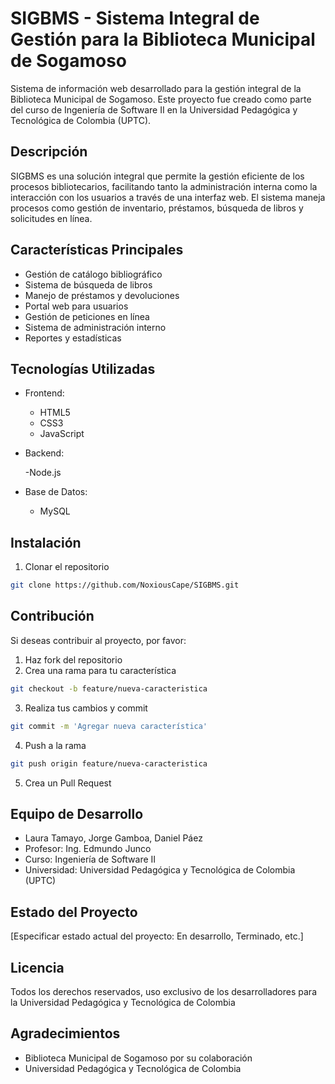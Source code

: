 # SIGBMS - Sistema Integral de Gestión para la Biblioteca Municipal de Sogamoso

Sistema de información web desarrollado para la gestión integral de la Biblioteca Municipal de Sogamoso. Este proyecto fue creado como parte del curso de Ingeniería de Software II en la Universidad Pedagógica y Tecnológica de Colombia (UPTC).

## Descripción

SIGBMS es una solución integral que permite la gestión eficiente de los procesos bibliotecarios, facilitando tanto la administración interna como la interacción con los usuarios a través de una interfaz web. El sistema maneja procesos como gestión de inventario, préstamos, búsqueda de libros y solicitudes en línea.

## Características Principales

- Gestión de catálogo bibliográfico
- Sistema de búsqueda de libros
- Manejo de préstamos y devoluciones
- Portal web para usuarios
- Gestión de peticiones en línea
- Sistema de administración interno
- Reportes y estadísticas

## Tecnologías Utilizadas

- Frontend:
  
  - HTML5
  - CSS3
  - JavaScript
    
- Backend:
  
  -Node.js
  
- Base de Datos:
  
  - MySQL

## Instalación

1. Clonar el repositorio
```bash
git clone https://github.com/NoxiousCape/SIGBMS.git
```

## Contribución

Si deseas contribuir al proyecto, por favor:

1. Haz fork del repositorio
2. Crea una rama para tu característica
```bash
git checkout -b feature/nueva-caracteristica
```
3. Realiza tus cambios y commit
```bash
git commit -m 'Agregar nueva característica'
```
4. Push a la rama
```bash
git push origin feature/nueva-caracteristica
```
5. Crea un Pull Request

## Equipo de Desarrollo

- Laura Tamayo, Jorge Gamboa, Daniel Páez
- Profesor: Ing. Edmundo Junco
- Curso: Ingeniería de Software II
- Universidad: Universidad Pedagógica y Tecnológica de Colombia (UPTC)

## Estado del Proyecto

[Especificar estado actual del proyecto: En desarrollo, Terminado, etc.]

## Licencia

Todos los derechos reservados, uso exclusivo de los desarrolladores para la Universidad Pedagógica y Tecnológica de Colombia

## Agradecimientos

- Biblioteca Municipal de Sogamoso por su colaboración
- Universidad Pedagógica y Tecnológica de Colombia
